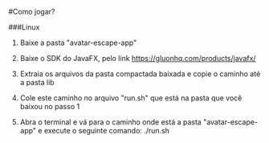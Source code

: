 #Como jogar?

###Linux
1. Baixe a pasta "avatar-escape-app"

2. Baixe o SDK do JavaFX, pelo link https://gluonhq.com/products/javafx/

3.  Extraia os arquivos da pasta compactada baixada e copie o caminho até a pasta lib

4. Cole este caminho no arquivo "run.sh" que está na pasta que você baixou no passo 1

5. Abra o terminal e vá para o caminho onde está a pasta "avatar-escape-app" e execute o seguinte comando: ./run.sh
